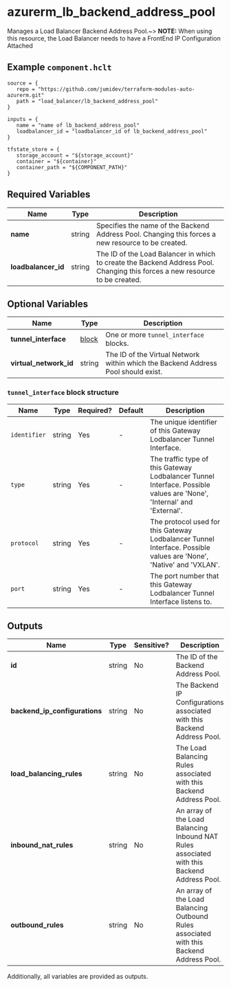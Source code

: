 # azurerm_lb_backend_address_pool

Manages a Load Balancer Backend Address Pool.~> **NOTE:** When using this resource, the Load Balancer needs to have a FrontEnd IP Configuration Attached

## Example `component.hclt`

```hcl
source = {
   repo = "https://github.com/jumidev/terraform-modules-auto-azurerm.git" 
   path = "load_balancer/lb_backend_address_pool" 
}

inputs = {
   name = "name of lb_backend_address_pool" 
   loadbalancer_id = "loadbalancer_id of lb_backend_address_pool" 
}

tfstate_store = {
   storage_account = "${storage_account}" 
   container = "${container}" 
   container_path = "${COMPONENT_PATH}" 
}

```

## Required Variables

| Name | Type |  Description |
| ---- | --------- |  ----------- |
| **name** | string |  Specifies the name of the Backend Address Pool. Changing this forces a new resource to be created. | 
| **loadbalancer_id** | string |  The ID of the Load Balancer in which to create the Backend Address Pool. Changing this forces a new resource to be created. | 

## Optional Variables

| Name | Type |  Description |
| ---- | --------- |  ----------- |
| **tunnel_interface** | [block](#tunnel_interface-block-structure) |  One or more `tunnel_interface` blocks. | 
| **virtual_network_id** | string |  The ID of the Virtual Network within which the Backend Address Pool should exist. | 

### `tunnel_interface` block structure

| Name | Type | Required? | Default | Description |
| ---- | ---- | --------- | ------- | ----------- |
| `identifier` | string | Yes | - | The unique identifier of this Gateway Lodbalancer Tunnel Interface. |
| `type` | string | Yes | - | The traffic type of this Gateway Lodbalancer Tunnel Interface. Possible values are 'None', 'Internal' and 'External'. |
| `protocol` | string | Yes | - | The protocol used for this Gateway Lodbalancer Tunnel Interface. Possible values are 'None', 'Native' and 'VXLAN'. |
| `port` | string | Yes | - | The port number that this Gateway Lodbalancer Tunnel Interface listens to. |



## Outputs

| Name | Type | Sensitive? | Description |
| ---- | ---- | --------- | --------- |
| **id** | string | No  | The ID of the Backend Address Pool. | 
| **backend_ip_configurations** | string | No  | The Backend IP Configurations associated with this Backend Address Pool. | 
| **load_balancing_rules** | string | No  | The Load Balancing Rules associated with this Backend Address Pool. | 
| **inbound_nat_rules** | string | No  | An array of the Load Balancing Inbound NAT Rules associated with this Backend Address Pool. | 
| **outbound_rules** | string | No  | An array of the Load Balancing Outbound Rules associated with this Backend Address Pool. | 

Additionally, all variables are provided as outputs.
